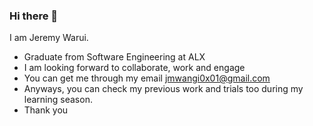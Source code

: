 ### Hi there 👋

I am Jeremy Warui.

* Graduate from Software Engineering at ALX
* I am looking forward to collaborate, work and engage
* You can get me through my email jmwangi0x01@gmail.com
* Anyways, you can check my previous work and trials too during my learning season.
* Thank you

